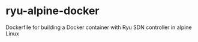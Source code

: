 # ryu-alpine-docker
Dockerfile for building a Docker container with Ryu SDN controller in alpine Linux
